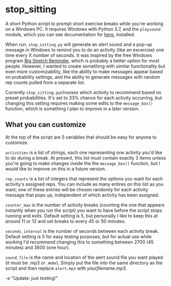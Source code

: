 # stop_sitting
A short Python script to prompt short exercise breaks while you're working on a Windows PC. It requires Windows with Python 3.7, and the `playsound` module, which you can see documentation for [here](https://pypi.org/project/playsound/), installed.

When run, `stop_sitting.py` will generate an alert sound and a pop-up message in Windows to remind you to do an activity (like an excercise) one time every X number of seconds. It was inspired by the free Windows program [Big Stretch Reminder](http://monkeymatt.com/bigstretch/), which is probably a better option for most people. However, I wanted to create something with similar functionality but even more customizability, like the ability to make messages appear based on probability settings, and the ability to generate messages with random rep counts pulled from a separate list.

Currently `stop_sitting.py`chooses which activity to recommend based on preset probabilities. It's set to 33% chance for each activity occurring, but changing this setting requires making some edits to the `message_box()` function, which is something I plan to improve in a later version.

## What you can customize

At the top of the script are 5 variables that should be easy for anyone to customize.

`activities` is a list of strings, each one representing one activity you'd like to do during a break. At present, this list must contain exactly 3 items unless you're going to make changes inside the the `message_box()` function, but I would like to improve on this in a future version.

`rep_counts` is a list of integers that represent the options you want for each activity's assigned reps. You can include as many entires on this list as you want; one of these entries will be chosen randomly for each activity message that pops up, independent of which activity has been assigned. 

`counter_max` is the number of activity breaks (counting the one that appears instantly when you run the script) you want to have before the script stops running and exits. Default setting is 5, but personally I like to keep this at around 11 or 12 and set breaks to every 45 or 50 minutes.

`seconds_interval` is the number of seconds between each activity break. Default setting is 5 for easy testing purposes, but for actual use while working I'd recommend changing this to something between 2700 (45 minutes) and 3600 (one hour). 

`sound_file` is the name and location of the alert sound file you want played (it must be .mp3 or .wav). Simply put the file into the same directory as the script and then replace `alert.mp3` with _yourfilename.mp3_.

-e "Update: just testing!" 
